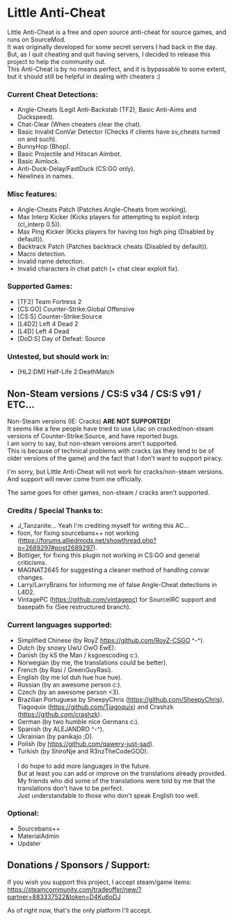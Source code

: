 # Little Anti-Cheat

Little Anti-Cheat is a free and open source anti-cheat for source games, and runs on SourceMod.\
It was originally developed for some secret servers I had back in the day.\
But, as I quit cheating and quit having servers, I decided to release this project to help the community out.\
This Anti-Cheat is by no means perfect, and it is bypassable to some extent, but it should still be helpful in dealing with cheaters :)

### Current Cheat Detections:
 - Angle-Cheats (Legit Anti-Backstab (TF2), Basic Anti-Aims and Duckspeed).
 - Chat-Clear (When cheaters clear the chat).
 - Basic Invalid ConVar Detector (Checks if clients have sv_cheats turned on and such).
 - BunnyHop (Bhop).
 - Basic Projectile and Hitscan Aimbot.
 - Basic Aimlock.
 - Anti-Duck-Delay/FastDuck (CS:GO only).
 - Newlines in names.

### Misc features:
 - Angle-Cheats Patch (Patches Angle-Cheats from working).
 - Max Interp Kicker (Kicks players for attempting to exploit interp (cl_interp 0.5)).
 - Max Ping Kicker (Kicks players for having too high ping (Disabled by default)).
 - Backtrack Patch (Patches backtrack cheats (Disabled by default)).
 - Macro detection.
 - Invalid name detection.
 - Invalid characters in chat patch (+ chat clear exploit fix).

### Supported Games:
 - [TF2] Team Fortress 2
 - [CS:GO] Counter-Strike:Global Offensive
 - [CS:S] Counter-Strike:Source
 - [L4D2] Left 4 Dead 2
 - [L4D] Left 4 Dead
 - [DoD:S] Day of Defeat: Source

### Untested, but should work in:
 - [HL2:DM] Half-Life 2:DeathMatch

## Non-Steam versions / CS:S v34 / CS:S v91 / ETC...
Non-Steam versions (IE: Cracks) **ARE NOT SUPPORTED!**\
It seems like a few people have tried to use Lilac on cracked/non-steam versions of Counter-Strike:Source, and have reported bugs.\
I am sorry to say, but non-steam versions aren't supported.\
This is because of technical problems with cracks (as they tend to be of older versions of the game) and the fact that I don't want to support piracy.

I'm sorry, but Little Anti-Cheat will not work for cracks/non-steam versions.\
And support will never come from me officially.

The same goes for other games, non-steam / cracks aren't supported.

### Credits / Special Thanks to:
 - J_Tanzanite... Yeah I'm crediting myself for writing this AC...
 - foon, for fixing sourcebans++ not working (https://forums.alliedmods.net/showthread.php?p=2689297#post2689297).
 - Bottiger, for fixing this plugin not working in CS:GO and general criticisms.
 - MAGNAT2645 for suggesting a cleaner method of handling convar changes.
 - Larry/LarryBrains for informing me of false Angle-Cheat detections in L4D2.
 - VintagePC (https://github.com/vintagepc) for SourceIRC support and basepath fix (See restructured branch).

### Current languages supported:
 - Simplified Chinese (by RoyZ https://github.com/RoyZ-CSGO ^-^).
 - Dutch (by snowy UwU OwO EwE).
 - Danish (by kS the Man / ksgoescoding c:).
 - Norwegian (by me, the translations could be better).
 - French (by Rasi / GreenGuyRasi).
 - English (by me lol duh hue hue hue).
 - Russian (by an awesome person c:).
 - Czech (by an awesome person <3).
 - Brazilian Portuguese by SheepyChris (https://github.com/SheepyChris), Tiagoquix (https://github.com/Tiagoquix) and Crashzk (https://github.com/crashzk).
 - German (by two humble nice Germans c:).
 - Spanish (by ALEJANDRO ^-^).
 - Ukrainian (by panikajo ;D).
 - Polish (by https://github.com/qawery-just-sad).
 - Turkish (by ShiroNje and R3nzTheCodeGOD).\
\
I do hope to add more languages in the future.\
But at least you can add or improve on the translations already provided.\
My friends who did some of the translations were told by me that the translations don't have to be perfect.\
Just understandable to those who don't speak English too well.

### Optional:
 - Sourcebans++
 - MaterialAdmin
 - Updater


## Donations / Sponsors / Support:
If you wish you support this project, I accept steam/game items: https://steamcommunity.com/tradeoffer/new/?partner=883337522&token=D4Ku6oDJ

As of right now, that's the only platform I'll accept.
